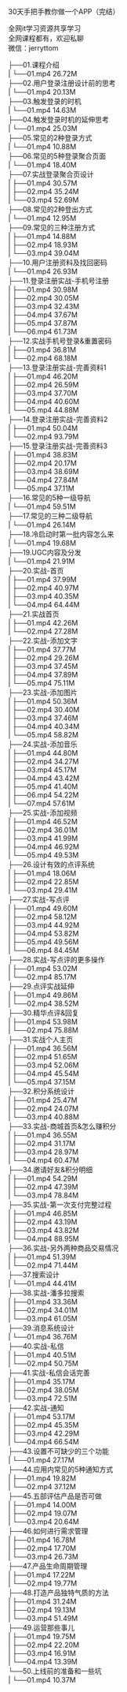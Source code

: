30天手把手教你做一个APP（完结）

全网it学习资源共享学习<br>全网课程都有，欢迎私聊<br>微信：jerryttom<br>

├──01.课程介绍<br> | └──01.mp4 26.72M<br> ├──02.用户登录注册设计前的思考<br> | └──01.mp4 20.13M<br> ├──03.触发登录的时机<br> | └──01.mp4 14.63M<br> ├──04.触发登录时机的延伸思考<br> | └──01.mp4 25.03M<br> ├──05.常见的2种登录方式<br> | └──01.mp4 10.88M<br> ├──06.常见的5种登录聚合页面<br> | └──01.mp4 18.40M<br> ├──07.实战登录聚合页设计<br> | ├──01.mp4 30.57M<br> | ├──02.mp4 35.24M<br> | └──03.mp4 52.69M<br> ├──08.常见的2种登出方式<br> | └──01.mp4 12.95M<br> ├──09.常见的三种注册方式<br> | ├──01.mp4 14.88M<br> | ├──02.mp4 18.93M<br> | └──03.mp4 39.04M<br> ├──10.用户注册资料及找回密码<br> | └──01.mp4 26.93M<br> ├──11.登录注册实战-手机号注册<br> | ├──01.mp4 30.98M<br> | ├──02.mp4 30.05M<br> | ├──03.mp4 32.43M<br> | ├──04.mp4 37.67M<br> | ├──05.mp4 37.87M<br> | └──06.mp4 61.73M<br> ├──12.实战手机号登录&amp;重置密码<br> | ├──01.mp4 36.81M<br> | └──02.mp4 68.18M<br> ├──13.登录注册实战-完善资料1<br> | ├──01.mp4 46.20M<br> | ├──02.mp4 26.59M<br> | ├──03.mp4 37.70M<br> | ├──04.mp4 40.60M<br> | └──05.mp4 44.88M<br> ├──14.登录注册实战-完善资料2<br> | ├──01.mp4 50.04M<br> | └──02.mp4 93.79M<br> ├──15.登录注册实战-完善资料3<br> | ├──01.mp4 38.83M<br> | ├──02.mp4 20.17M<br> | ├──03.mp4 38.69M<br> | ├──04.mp4 27.84M<br> | └──05.mp4 37.11M<br> ├──16.常见的5种一级导航<br> | └──01.mp4 59.51M<br> ├──17.常见的三种二级导航<br> | └──01.mp4 26.14M<br> ├──18.冷启动时第一批内容怎么来<br> | └──01.mp4 19.68M<br> ├──19.UGC内容及分发<br> | └──01.mp4 21.91M<br> ├──20.实战-首页<br> | ├──01.mp4 37.99M<br> | ├──02.mp4 40.97M<br> | ├──03.mp4 40.35M<br> | └──04.mp4 64.44M<br> ├──21.实战首页<br> | ├──01.mp4 42.26M<br> | └──02.mp4 27.28M<br> ├──22.实战-添加文字<br> | ├──01.mp4 37.77M<br> | ├──02.mp4 29.26M<br> | ├──03.mp4 37.45M<br> | ├──04.mp4 37.89M<br> | └──05.mp4 75.11M<br> ├──23.实战-添加图片<br> | ├──01.mp4 50.36M<br> | ├──02.mp4 30.40M<br> | ├──03.mp4 37.46M<br> | ├──04.mp4 40.34M<br> | └──05.mp4 58.82M<br> ├──24.实战-添加音乐<br> | ├──01.mp4 44.80M<br> | ├──02.mp4 34.27M<br> | ├──03.mp4 45.17M<br> | ├──04.mp4 43.42M<br> | ├──05.mp4 41.40M<br> | ├──06.mp4 54.22M<br> | └──07.mp4 57.61M<br> ├──25.实战-添加视频<br> | ├──01.mp4 46.52M<br> | ├──02.mp4 36.01M<br> | ├──03.mp4 41.99M<br> | ├──04.mp4 46.92M<br> | └──05.mp4 49.53M<br> ├──26.设计有效的点评系统<br> | ├──01.mp4 18.06M<br> | ├──02.mp4 22.85M<br> | └──03.mp4 29.41M<br> ├──27.实战-写点评<br> | ├──01.mp4 49.60M<br> | ├──02.mp4 58.12M<br> | ├──03.mp4 44.92M<br> | ├──04.mp4 53.82M<br> | ├──05.mp4 49.56M<br> | └──06.mp4 84.45M<br> ├──28.实战-写点评的更多操作<br> | ├──01.mp4 53.02M<br> | └──02.mp4 85.17M<br> ├──29.点评实战延伸<br> | ├──01.mp4 49.86M<br> | └──02.mp4 38.52M<br> ├──30.精华点评&amp;回复<br> | ├──01.mp4 53.98M<br> | └──02.mp4 75.88M<br> ├──31.实战个人主页<br> | ├──01.mp4 36.56M<br> | ├──02.mp4 51.65M<br> | ├──03.mp4 52.06M<br> | ├──04.mp4 45.54M<br> | └──05.mp4 37.15M<br> ├──32.积分系统设计<br> | ├──01.mp4 25.47M<br> | ├──02.mp4 24.07M<br> | └──03.mp4 40.88M<br> ├──33.实战-商城首页&amp;怎么赚积分<br> | ├──01.mp4 36.55M<br> | ├──02.mp4 31.17M<br> | ├──03.mp4 28.97M<br> | └──04.mp4 60.47M<br> ├──34.邀请好友&amp;积分明细<br> | ├──01.mp4 54.29M<br> | ├──02.mp4 47.39M<br> | └──03.mp4 78.84M<br> ├──35.实战-第一次支付完整过程<br> | ├──01.mp4 46.85M<br> | ├──02.mp4 43.19M<br> | ├──03.mp4 43.82M<br> | └──04.mp4 88.95M<br> ├──36.实战-另外两种商品交易情况<br> | ├──01.mp4 51.39M<br> | └──02.mp4 71.44M<br> ├──37.搜索设计<br> | └──01.mp4 44.41M<br> ├──38.实战-潘多拉搜索<br> | ├──01.mp4 33.36M<br> | ├──02.mp4 34.01M<br> | └──03.mp4 61.05M<br> ├──39.消息系统设计<br> | └──01.mp4 36.76M<br> ├──40.实战-私信<br> | ├──01.mp4 40.51M<br> | └──02.mp4 50.75M<br> ├──41.实战-私信会话完善<br> | ├──01.mp4 35.17M<br> | ├──02.mp4 38.05M<br> | └──03.mp4 72.51M<br> ├──42.实战-通知<br> | ├──01.mp4 53.17M<br> | ├──02.mp4 45.35M<br> | ├──03.mp4 42.29M<br> | └──04.mp4 66.54M<br> ├──43.设置不可缺少的三个功能<br> | └──01.mp4 27.17M<br> ├──44.应用内常见的5种通知方式<br> | ├──01.mp4 19.82M<br> | └──02.mp4 37.12M<br> ├──45.五部评估产品是否可做<br> | ├──01.mp4 14.00M<br> | ├──02.mp4 19.07M<br> | └──03.mp4 20.64M<br> ├──46.如何进行需求管理<br> | ├──01.mp4 16.78M<br> | ├──02.mp4 17.70M<br> | └──03.mp4 26.73M<br> ├──47.产品生命周期管理<br> | ├──01.mp4 17.22M<br> | └──02.mp4 19.77M<br> ├──48.打造产品独特气质的方法<br> | ├──01.mp4 31.24M<br> | ├──02.mp4 19.13M<br> | └──03.mp4 51.49M<br> ├──49.运营那些事儿<br> | ├──01.mp4 19.75M<br> | ├──02.mp4 22.20M<br> | ├──03.mp4 16.91M<br> | └──04.mp4 13.39M<br> └──50.上线前的准备和一些坑<br> | └──01.mp4 10.37M